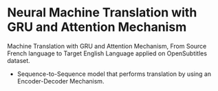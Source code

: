 # Neural Machine Translation with GRU and Attention Mechanism
Machine Translation with GRU and Attention Mechanism, From Source French language to Target English Language applied on OpenSubtitles dataset.
* Sequence-to-Sequence model that performs translation by using an Encoder-Decoder Mechanism.
